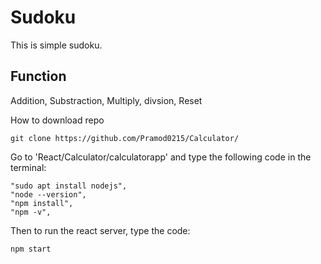 # Sudoku


This is simple sudoku. 

## Function
Addition, Substraction, Multiply, divsion, Reset

How to download repo
```
git clone https://github.com/Pramod0215/Calculator/
```
Go to 'React/Calculator/calculatorapp' and type the following code in the terminal:
```
"sudo apt install nodejs",
"node --version",
"npm install", 
"npm -v",
```
Then to run the react server, type the code:
```
npm start
